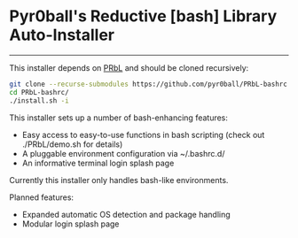 # Pyr0ball's Reductive [bash] Library Auto-Installer

---

This installer depends on [PRbL](https://github.com/pyr0ball/PRbL-bashrc.git) and should be cloned recursively:

```bash
git clone --recurse-submodules https://github.com/pyr0ball/PRbL-bashrc.git
cd PRbL-bashrc/
./install.sh -i
```

This installer sets up a number of bash-enhancing features:

- Easy access to easy-to-use functions in bash scripting (check out ./PRbL/demo.sh for details)
- A pluggable environment configuration via ~/.bashrc.d/
- An informative terminal login splash page

Currently this installer only handles bash-like environments.

Planned features:

- Expanded automatic OS detection and package handling
- Modular login splash page
